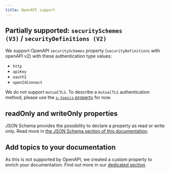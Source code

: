 ```yaml
---
title: OpenAPI support
---
```


## Partially supported: `securitySchemes (V3)` / `securityDefinitions (V2)`

We support OpenAPI `securitySchemes` property (`securityDefinitions` with openAPI v2) with these authentication type values:

- `http`
- `apiKey`
- `oauth2`
- `openIdConnect`

We do not support `mutualTLS`. To describe a `mutualTLS` authentication method, please use the [`x-topics` property](../documentation-customization/doc-topics) for now.

## readOnly and writeOnly properties

JSON Schema provides the possibility to declare a property as read or write only. Read more in [the JSON Schema section of this documentation](json-schema#readonly-and-writeonly-properties).

## Add topics to your documentation

As this is not supported by OpenAPI, we created a custom property to enrich your documentation. Find out more in our [dedicated section](../documentation-customization/doc-topics).

